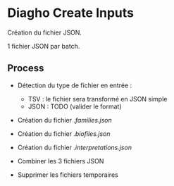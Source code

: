 # Diagho Create Inputs

Création du fichier JSON.

1 fichier JSON par batch.

## Process

- Détection du type de fichier en entrée :
  - TSV : le fichier sera transformé en JSON simple
  - JSON : TODO (valider le format)

- Création du fichier *.families.json*
- Création du fichier *.biofiles.json*
- Création du fichier *.interpretations.json*

- Combiner les 3 fichiers JSON

- Supprimer les fichiers temporaires